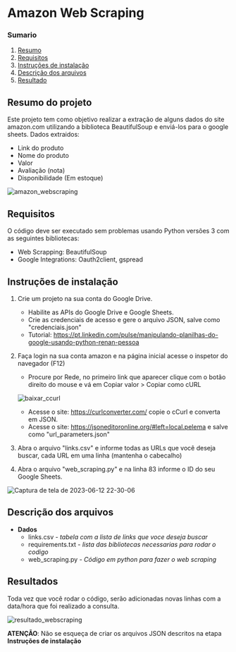 # Amazon Web Scraping

### Sumario

1. [Resumo](#brief)
2. [Requisitos](#requirements)
3. [Instruções de instalação](#installation)
4. [Descrição dos arquivos](#files)
5. [Resultado](#results)

## Resumo do projeto <a name="brief"></a>

Este projeto tem como objetivo realizar a extração de alguns dados do site amazon.com utilizando a biblioteca BeautifulSoup e enviá-los para o google sheets. Dados extraidos:
  - Link do produto
  - Nome do produto
  - Valor
  - Avaliação (nota)
  - Disponibilidade (Em estoque)

![amazon_webscraping](https://github.com/matsuch/web_scrapping/assets/77889112/4e6311b5-bf33-43d7-bc5b-c46a98538ced)

## Requisitos <a name="requirements"></a>

O código deve ser executado sem problemas usando Python versões 3 com as seguintes bibliotecas: 
  - Web Scrapping: BeautifulSoup
  - Google Integrations: Oauth2client, gspread

## Instruções de instalação <a name="installation"></a>

1. Crie um projeto na sua conta do Google Drive.

    - Habilite as APIs do Google Drive e Google Sheets.
    - Crie as credenciais de acesso e gere o arquivo JSON, salve como "credenciais.json"
    - Tutorial: https://pt.linkedin.com/pulse/manipulando-planilhas-do-google-usando-python-renan-pessoa

2. Faça login na sua conta amazon e na página inicial acesse o inspetor do navegador (F12)

    - Procure por Rede, no primeiro link que aparecer clique com o botão direito do mouse e vá em Copiar valor > Copiar como cURL

    ![baixar_ccurl](https://github.com/matsuch/web_scrapping/assets/77889112/b907de81-de7c-414a-9ee7-2b419f616b70)

    - Acesse o site: https://curlconverter.com/ copie o cCurl e converta em JSON.
    - Acesse o site: https://jsoneditoronline.org/#left=local.pelema e salve como "url_parameters.json"

3. Abra o arquivo "links.csv" e informe todas as URLs que você deseja buscar, cada URL em uma linha (mantenha o cabecalho)

4. Abra o arquivo "web_scraping.py" e na linha 83 informe o ID do seu Google Sheets.

![Captura de tela de 2023-06-12 22-30-06](https://github.com/matsuch/amazon-web_scraping/assets/77889112/97046eb7-4d73-46e0-ab88-5fbbb8607c45)

## Descrição dos arquivos <a name="files"></a>

- **Dados**
  - links.csv - *tabela com a lista de links que voce deseja buscar*
  - requirements.txt - *lista das bibliotecas necessarias para rodar o codigo*
  - web_scraping.py - *Código em python para fazer o web scraping*

## Resultados <a name="results"></a>

Toda vez que você rodar o código, serão adicionadas novas linhas com a data/hora que foi realizado a consulta.

![resultado_webscraping](https://github.com/matsuch/web_scrapping/assets/77889112/a614a306-a7db-4c9a-b48d-5448f13af65b)

**ATENÇÃO**: Não se esqueça de criar os arquivos JSON descritos na etapa **Instruções de instalação**
